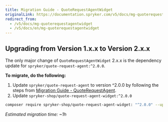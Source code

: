 ```yaml
---
title: Migration Guide - QuoteRequestAgentWidget
originalLink: https://documentation.spryker.com/v5/docs/mg-quoterequestagentwidget
redirect_from:
  - /v5/docs/mg-quoterequestagentwidget
  - /v5/docs/en/mg-quoterequestagentwidget
---
```


## Upgrading from Version 1.x.x to Version 2.x.x
The only major change of `QuoteRequestAgentWidget` 2.x.x is the dependency update for `spryker/quote-request-agent:^2.0.0`.

**To migrate, do the following:**
1. Update `spryker/quote-request-agent` to version ^2.0.0 by following the steps from [Migration Guide - QuoteRequestAgent](https://documentation.spryker.com/docs/en/mg-quoterequestagent).
2. Update `spryker-shop/quote-request-agent-widget:^2.0.0`

```bash
composer require spryker-shop/quote-request-agent-widget: "^2.0.0" --update-with-dependencies
```
*Estimated migration time: ~1h*
